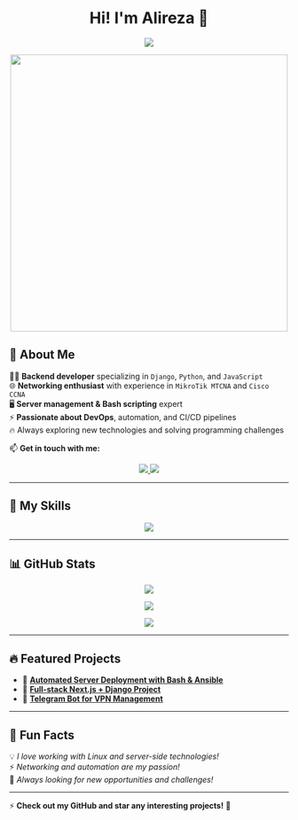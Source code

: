 <h1 align="center">Hi! I'm Alireza 👋</h1>

<p align="center">
  <img src="https://readme-typing-svg.demolab.com?font=Fira+Code&weight=500&pause=1000&color=F7A500&width=500&lines=Backend+Developer;Django+%7C+Python+%7C+DevOps;Network+Engineer+%7C+Bash+Scripting;Linux+%7C+Docker+%7C+Ansible;Always+learning+new+things!">
</p>

<p align="center">
  <img src="https://media.giphy.com/media/qgQUggAC3Pfv687qPC/giphy.gif" width="500">
</p>

## 🚀 About Me  
👨‍💻 **Backend developer** specializing in `Django`, `Python`, and `JavaScript`  
🌐 **Networking enthusiast** with experience in `MikroTik MTCNA` and `Cisco CCNA`  
🖥️ **Server management & Bash scripting** expert  
⚡ **Passionate about DevOps**, automation, and CI/CD pipelines  
🔥 Always exploring new technologies and solving programming challenges  

📫 **Get in touch with me:**  
<p align="center">
  <a href="https://t.me/ark4037">
    <img src="https://img.shields.io/badge/Telegram-%230077B5.svg?style=for-the-badge&logo=telegram&logoColor=white">
  </a>
  <a href="https://linkedin.com/in/alireza-karami-0175711b8">
    <img src="https://img.shields.io/badge/LinkedIn-%230A66C2.svg?style=for-the-badge&logo=linkedin&logoColor=white">
  </a>
</p>

---

## 🚀 My Skills  
<p align="center">
  <img src="https://skillicons.dev/icons?i=django,python,js,ts,tailwind,html,css,git,github,linux,docker,bash,nginx,ansible" />
</p>

---

## 📊 GitHub Stats  
<p align="center">
  <img src="https://github-readme-streak-stats.herokuapp.com/?user=alirezkarami&theme=tokyonight" />
</p>

<p align="center">
  <img src="https://github-readme-stats.vercel.app/api?username=alirezkarami&show_icons=true&theme=tokyonight" />
</p>

<p align="center">
  <img src="https://github-profile-trophy.vercel.app/?username=alirezkarami&theme=tokyonight&no-frame=true&margin-w=10&column=6" />
</p>

---

## 🔥 Featured Projects  
- 🔹 [**Automated Server Deployment with Bash & Ansible**](https://github.com/alirezkarami/ssh-once-for-all)  
- 🔹 [**Full-stack Next.js + Django Project**](https://github.com/alirezkarami/YOUR_PROJECT)  
- 🔹 [**Telegram Bot for VPN Management**](https://github.com/alirezkarami/YOUR_PROJECT)  

---

## 🎯 Fun Facts  
💡 *I love working with Linux and server-side technologies!*  
⚡ *Networking and automation are my passion!*  
🚀 *Always looking for new opportunities and challenges!*  

---

⚡ **Check out my GitHub and star any interesting projects!** 🚀  
